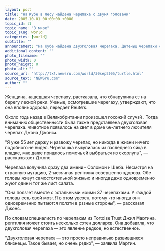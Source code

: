 ```yaml
---
layout: post
title: "На Кубе в лесу найдена черепаха с двумя головами"
date: 2005-10-01 00:00:00 +0000
topic_id: 11
topic_name: "В мире"
topic_slug: world
categories: [world]
subtitle: ""
announcement: "На Кубе найдена двухголовая черепаха. Детеныш черепахи с двумя головами был обнаружен недалеко от Гаваны 27 сентября."
additional_content: ""
photo_filename: ""
photo_width: 0
photo_height: 0
photo_alt: ""
source_url: "http://txt.newsru.com/world/30sep2005/turtle.html"
source_text: "NEWSru.com"
author: ""
---
```

Женщина, нашедшая черепаху, рассказала, что обнаружила ее на берегу лесной реки. Ученые, осмотревшие черепаху, утверждают, что она вполне здорова, передает Reuters.

Около года назад в Великобритании произошел похожий случай . Тогда вниманию общественности была также представлена двухголовая черепаха. Животное появилось на свет в доме 66-летнего любителя черепах Джона Джонса.

"Я уже 55 лет держу и развожу черепах, но никогда в жизни ничего подобного не видел. Черепашка вылупилась из последнего яйца в кладке, мне даже пришлось помочь ей выбраться из скорлупы", &mdash; рассказывает Джонс.

Черепаха получила сразу два имени - Соломон и Шеба. Несмотря на странную мутацию, 2-месячная рептилия совершенно здорова. Обе головы живут самостоятельной жизнью и иногда даже одновременно жуют один и тот же лист салата.

"Она ползает вместе с остальными моими 37 черепахами. У каждой головы есть свой мозг. Я в этом уверен, потому что иногда они одновременно пытаются ползти в разные стороны", &mdash; рассказал Джонс.

По словам специалиста по черепахам из Tortoise Trust Джил Мартина, рептилия может стоить несколько сотен долларов. Она добавила, что двухголовая черепаха &mdash; это явление редкое, но естественное.

"Двухголовая черепаха &mdash; это просто неправильно развившиеся близнецы. Такое бывает, но очень редко", &mdash; заявила Мартин.
